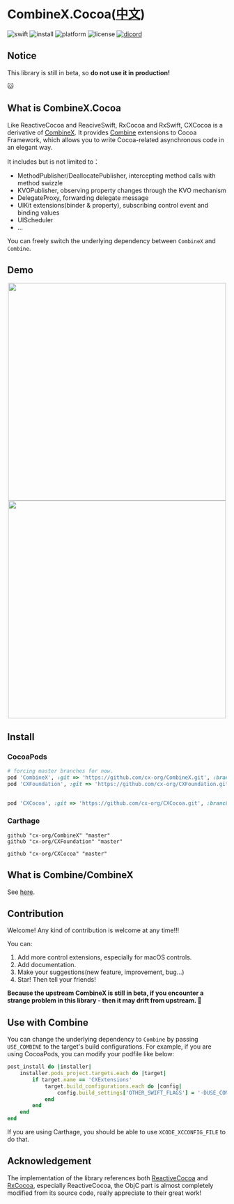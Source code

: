 # CombineX.Cocoa([中文](README.zh_cn.md))

![swift](https://img.shields.io/badge/swift-5.0-orange)
![install](https://img.shields.io/badge/install-cocoapods%20%7C%20carthage-ff69b4)
![platform](https://img.shields.io/badge/platform-ios%20%7C%20macos%20%7C%20watchos%20%7C%20tvos-lightgrey)
![license](https://img.shields.io/github/license/cx-org/CXCocoa?color=black)
[![dicord](https://img.shields.io/badge/chat-discord-blue)](https://discord.gg/cresT3X)

## Notice

This library is still in beta, so **do not use it in production!**

🐱

## What is CombineX.Cocoa

Like ReactiveCocoa and ReaciveSwift, RxCocoa and RxSwift, CXCocoa is a derivative of [CombineX](https://github.com/cx-org/CombineX). It provides [Combine](https://developer.apple.com/documentation/combine) extensions to Cocoa Framework, which allows you to write Cocoa-related asynchronous code in an elegant way.

It includes but is not limited to：

- MethodPublisher/DeallocatePublisher, intercepting method calls with method swizzle
- KVOPublisher, observing property changes through the KVO mechanism
- DelegateProxy, forwarding delegate message
- UIKit extensions(binder & property), subscribing control event and binding values
- UIScheduler
- ...

You can freely switch the underlying dependency between `CombineX` and `Combine`.

## Demo

<p align="center">
<img src="demo.1.gif" height="500">
<img src="demo.2.gif" height="500">
</p>

## Install

### CocoaPods

```ruby
# forcing master branches for now.
pod 'CombineX', :git => 'https://github.com/cx-org/CombineX.git', :branch => 'master'
pod 'CXFoundation', :git => 'https://github.com/cx-org/CXFoundation.git', :branch => 'master'
  

pod 'CXCocoa', :git => 'https://github.com/cx-org/CXCocoa.git', :branch => 'master'
```

### Carthage

```carthage
github "cx-org/CombineX" "master"
github "cx-org/CXFoundation" "master"

github "cx-org/CXCocoa" "master"
```

## What is Combine/CombineX

See [here](https://github.com/cx-org/CombineX#what-is-combine).

## Contribution

Welcome! Any kind of contribution is welcome at any time!!!

You can:

1. Add more control extensions, especially for macOS controls.
2. Add documentation.
3. Make your suggestions(new feature, improvement, bug...)
4. Star! Then tell your friends!

**Because the upstream CombineX is still in beta, if you encounter a strange problem in this library - then it may drift from upstream. 🤣**

## Use with Combine

You can change the underlying dependency to `Combine` by passing `USE_COMBINE` to the target's build configurations. For example, if you are using CocoaPods, you can modify your podfile like below:

```ruby
post_install do |installer|
    installer.pods_project.targets.each do |target|
        if target.name == 'CXExtensions'
            target.build_configurations.each do |config|
                config.build_settings['OTHER_SWIFT_FLAGS'] = '-DUSE_COMBINE'
            end
        end
    end
end
```

If you are using Carthage, you should be able to use `XCODE_XCCONFIG_FILE` to do that.

## Acknowledgement

The implementation of the library references both [ReactiveCocoa](https://github.com/ReactiveCocoa/ReactiveCocoa) and [RxCocoa](https://github.com/ReactiveX/RxSwift), especially ReactiveCocoa, the ObjC part is almost completely modified from its source code, really appreciate to their great work!
